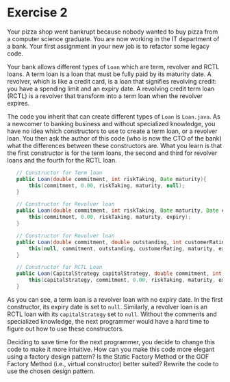 # Exercise 2
Your pizza shop went bankrupt because nobody wanted to buy pizza from a computer science graduate. You are now working in the IT department of a bank. 
Your first assignment in your new job is to refactor some legacy code.

Your bank allows different types of `Loan` which are term, revolver and RCTL loans. A term loan is a loan that must be fully paid by its maturity date. A revolver, which is like a credit card, is a loan that signifies revolving credit: you have a spending limit and an expiry date. A revolving credit term loan (RCTL) is a revolver that transform into a term loan when the revolver expires.
 
The code you inherit that can create different types of `Loan` is `Loan.java`. As a newcomer to banking business and without specialized knowledge, you have no idea which constructors to use to create a term loan, or a revolver loan. You then ask the author of this code (who is now the CTO of the bank) what the differences between these constructors are. What you learn is that the first constructor is for the term loans, the second and third for revolver loans and the fourth for the RCTL loan.  
 
 ```java
    // Constructor for Term loan
    public Loan(double commitment, int riskTaking, Date maturity){
        this(commitment, 0.00, riskTaking, maturity, null);
    }

    // Constructor for Revolver loan
    public Loan(double commitment, int riskTaking, Date maturity, Date expiry){
        this(commitment, 0.00, riskTaking, maturity, expiry);
    }

    // Constructor for Revolver loan
    public Loan(double commitment, double outstanding, int customerRating, Date maturity, Date expiry){
        this(null, commitment, outstanding, customerRating, maturity, expiry);
    }

    // Constructor for RCTL Loan
    public Loan(CapitalStrategy capitalStrategy, double commitment, int riskTaking, Date maturity, Date expiry){
        this(capitalStrategy, commitment, 0.00, riskTaking, maturity, expiry);
    }
```

As you can see, a term loan is a revolver loan with no expiry date. In the first constructor, its expiry date is set to `null`. Similarly, a revolver loan is an RCTL loan with its `capitalStrategy` set to `null`. Without the comments and specialized knowledge, the next programmer would have a hard time to figure out how to use these constructors.

Deciding to save time for the next programmer, you decide to change this code to make it more intuitive. How can you make this code more elegant using a factory design pattern? Is the Static Factory Method or the GOF Factory Method (i.e., virtual constructor) better suited? Rewrite the code to use the chosen design pattern. 
